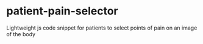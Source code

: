 # patient-pain-selector
Lightweight js code snippet for patients to select points of pain on an image of the body
